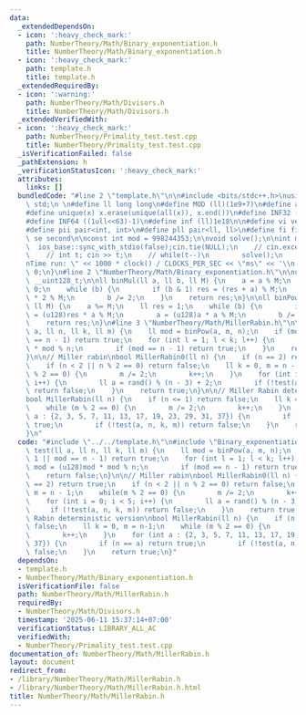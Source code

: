 ```yaml
---
data:
  _extendedDependsOn:
  - icon: ':heavy_check_mark:'
    path: NumberTheory/Math/Binary_exponentiation.h
    title: NumberTheory/Math/Binary_exponentiation.h
  - icon: ':heavy_check_mark:'
    path: template.h
    title: template.h
  _extendedRequiredBy:
  - icon: ':warning:'
    path: NumberTheory/Math/Divisors.h
    title: NumberTheory/Math/Divisors.h
  _extendedVerifiedWith:
  - icon: ':heavy_check_mark:'
    path: NumberTheory/Primality_test.test.cpp
    title: NumberTheory/Primality_test.test.cpp
  _isVerificationFailed: false
  _pathExtension: h
  _verificationStatusIcon: ':heavy_check_mark:'
  attributes:
    links: []
  bundledCode: "#line 2 \"template.h\"\n\n#include <bits/stdc++.h>\nusing namespace\
    \ std;\n \n#define ll long long\n#define MOD (ll)(1e9+7)\n#define all(x) (x).begin(),(x).end()\n\
    #define unique(x) x.erase(unique(all(x)), x.end())\n#define INF32 ((1ull<<31)-1)\n\
    #define INF64 ((1ull<<63)-1)\n#define inf (ll)1e18\n\n#define vi vector<int>\n\
    #define pii pair<int, int>\n#define pll pair<ll, ll>\n#define fi first\n#define\
    \ se second\n\nconst int mod = 998244353;\n\nvoid solve();\n\nint main(){\n  \
    \  ios_base::sync_with_stdio(false);cin.tie(NULL);\n    // cin.exceptions(cin.failbit);\n\
    \    // int t; cin >> t;\n    // while(t--)\n        solve();\n    cerr << \"\\\
    nTime run: \" << 1000 * clock() / CLOCKS_PER_SEC << \"ms\" << '\\n';\n    return\
    \ 0;\n}\n#line 2 \"NumberTheory/Math/Binary_exponentiation.h\"\n\nusing u128 =\
    \ __uint128_t;\n\nll binMul(ll a, ll b, ll M) {\n    a = a % M;\n    ll res =\
    \ 0;\n    while (b) {\n        if (b & 1) res = (res + a) % M;\n        a = a\
    \ * 2 % M;\n        b /= 2;\n    }\n    return res;\n}\n\nll binPow(ll a, ll b,\
    \ ll M) {\n    a %= M;\n    ll res = 1;\n    while (b) {\n        if (b & 1) res\
    \ = (u128)res * a % M;\n        a = (u128)a * a % M;\n        b /= 2;\n    }\n\
    \    return res;\n}\n#line 3 \"NumberTheory/Math/MillerRabin.h\"\n\nbool test(ll\
    \ a, ll n, ll k, ll m) {\n    ll mod = binPow(a, m, n);\n    if (mod == 1 || mod\
    \ == n - 1) return true;\n    for (int l = 1; l < k; l++) {\n        mod = (u128)mod\
    \ * mod % n;\n        if (mod == n - 1) return true;\n    }\n    return false;\n\
    }\n\n// Miller rabin\nbool MillerRabin0(ll n) {\n    if (n == 2) return true;\n\
    \    if (n < 2 || n % 2 == 0) return false;\n    ll k = 0, m = n - 1;\n    while(m\
    \ % 2 == 0) {\n        m /= 2;\n        k++;\n    }\n    for (int i = 0; i < 5;\
    \ i++) {\n        ll a = rand() % (n - 3) + 2;\n        if (!test(a, n, k, m))\
    \ return false;\n    }\n    return true;\n}\n\n// Miller Rabin deterministic version\n\
    bool MillerRabin(ll n) {\n    if (n <= 1) return false;\n    ll k = 0, m = n-1;\n\
    \    while (m % 2 == 0) {\n        m /= 2;\n        k++;\n    }\n    for (int\
    \ a : {2, 3, 5, 7, 11, 13, 17, 19, 23, 29, 31, 37}) {\n        if (n == a) return\
    \ true;\n        if (!test(a, n, k, m)) return false;\n    }\n    return true;\n\
    }\n"
  code: "#include \"../../template.h\"\n#include \"Binary_exponentiation.h\"\n\nbool\
    \ test(ll a, ll n, ll k, ll m) {\n    ll mod = binPow(a, m, n);\n    if (mod ==\
    \ 1 || mod == n - 1) return true;\n    for (int l = 1; l < k; l++) {\n       \
    \ mod = (u128)mod * mod % n;\n        if (mod == n - 1) return true;\n    }\n\
    \    return false;\n}\n\n// Miller rabin\nbool MillerRabin0(ll n) {\n    if (n\
    \ == 2) return true;\n    if (n < 2 || n % 2 == 0) return false;\n    ll k = 0,\
    \ m = n - 1;\n    while(m % 2 == 0) {\n        m /= 2;\n        k++;\n    }\n\
    \    for (int i = 0; i < 5; i++) {\n        ll a = rand() % (n - 3) + 2;\n   \
    \     if (!test(a, n, k, m)) return false;\n    }\n    return true;\n}\n\n// Miller\
    \ Rabin deterministic version\nbool MillerRabin(ll n) {\n    if (n <= 1) return\
    \ false;\n    ll k = 0, m = n-1;\n    while (m % 2 == 0) {\n        m /= 2;\n\
    \        k++;\n    }\n    for (int a : {2, 3, 5, 7, 11, 13, 17, 19, 23, 29, 31,\
    \ 37}) {\n        if (n == a) return true;\n        if (!test(a, n, k, m)) return\
    \ false;\n    }\n    return true;\n}"
  dependsOn:
  - template.h
  - NumberTheory/Math/Binary_exponentiation.h
  isVerificationFile: false
  path: NumberTheory/Math/MillerRabin.h
  requiredBy:
  - NumberTheory/Math/Divisors.h
  timestamp: '2025-06-11 15:37:14+07:00'
  verificationStatus: LIBRARY_ALL_AC
  verifiedWith:
  - NumberTheory/Primality_test.test.cpp
documentation_of: NumberTheory/Math/MillerRabin.h
layout: document
redirect_from:
- /library/NumberTheory/Math/MillerRabin.h
- /library/NumberTheory/Math/MillerRabin.h.html
title: NumberTheory/Math/MillerRabin.h
---
```

